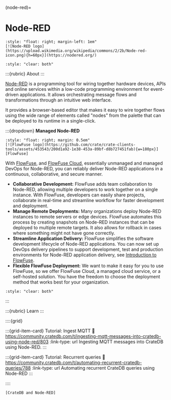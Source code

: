 (node-red)=
# Node-RED

```{div}
:style: "float: right; margin-left: 1em"
[![Node-RED logo](https://upload.wikimedia.org/wikipedia/commons/2/2b/Node-red-icon.png){h=60px}](https://nodered.org/)
```
```{div}
:style: "clear: both"
```

:::{rubric} About
:::

[Node-RED] is a programming tool for wiring together hardware devices, APIs
and online services within a low-code programming environment for event-driven
applications. It allows orchestrating message flows and transformations through
an intuitive web interface.

It provides a browser-based editor that makes it easy to wire together flows
using the wide range of elements called "nodes" from the palette that can be
deployed to its runtime in a single-click.

:::{dropdown} **Managed Node-RED**
```{div}
:style: "float: right; margin: 0.5em"
[![FlowFuse logo](https://github.com/crate/crate-clients-tools/assets/453543/200d1a92-1e38-453a-89bf-d8b727451fab){w=180px}][FlowFuse]
```

With [FlowFuse], and [FlowFuse Cloud], essentially unmanaged and managed DevOps
for Node-RED, you can reliably deliver Node-RED applications in a continuous,
collaborative, and secure manner.

- **Collaborative Development:** FlowFuse adds team collaboration to Node-RED,
  allowing multiple developers to work together on a single instance. With
  FlowFuse, developers can easily share projects, collaborate in real-time and
  streamline workflow for faster development and deployment.
- **Manage Remote Deployments:** Many organizations deploy Node-RED instances to
  remote servers or edge devices. FlowFuse automates this process by creating
  snapshots on Node-RED instances that can be deployed to multiple remote targets.
  It also allows for rollback in cases where something might not have gone correctly.
- **Streamline Application Delivery:** FlowFuse simplifies the software development
  lifecycle of Node-RED applications. You can now set up DevOps delivery pipelines
  to support development, test and production environments for Node-RED application
  delivery, see [Introduction to FlowFuse].
- **Flexible FlowFuse Deployment:** We want to make it easy for you to use FlowFuse,
  so we offer FlowFuse Cloud, a managed cloud service, or a self-hosted solution.
  You have the freedom to choose the deployment method that works best for your
  organization.

```{div}
:style: "clear: both"
```
:::


:::{rubric} Learn
:::

::::{grid}

:::{grid-item-card} Tutorial: Ingest MQTT
:link: https://community.cratedb.com/t/ingesting-mqtt-messages-into-cratedb-using-node-red/803
:link-type: url
Ingesting MQTT messages into CrateDB using Node-RED.
:::

:::{grid-item-card} Tutorial: Recurrent queries
:link: https://community.cratedb.com/t/automating-recurrent-cratedb-queries/788
:link-type: url
Automating recurrent CrateDB queries using Node-RED
:::

::::


```{seealso}
[CrateDB and Node-RED]
```


[CrateDB and Node-RED]: https://cratedb.com/integrations/cratedb-and-node-red
[FlowFuse]: https://flowfuse.com/
[FlowFuse Cloud]: https://app.flowforge.com/
[Introduction to FlowFuse]: https://flowfuse.com/webinars/2023/introduction-to-flowforge/
[Node-RED]: https://nodered.org/
